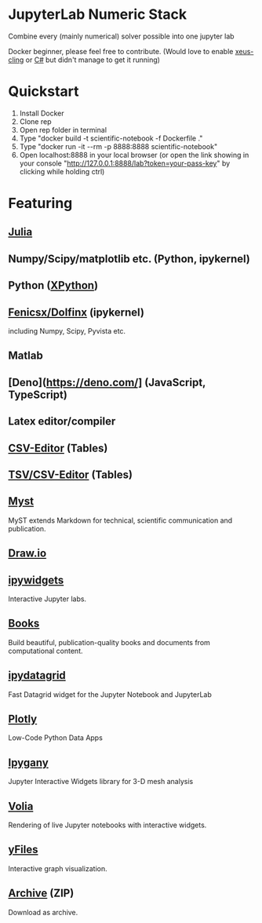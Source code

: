 # JupyterLab Numeric Stack
Combine every (mainly numerical) solver possible into one jupyter lab

Docker beginner, please feel free to contribute. (Would love to enable [xeus-cling](https://github.com/jupyter-xeus/xeus-cling)  or [C#](https://docs.servicestack.net/jupyter-notebooks-csharp#generate-c-jupyter-notebooks) but didn't manage to get it running)

# Quickstart

1. Install Docker
2. Clone rep
3. Open rep folder in terminal
4. Type "docker build -t scientific-notebook -f Dockerfile ."
5. Type "docker run -it --rm -p 8888:8888 scientific-notebook"
6. Open localhost:8888 in your local browser (or open the link showing in your console "http://127.0.0.1:8888/lab?token=your-pass-key" by clicking while holding ctrl)

# Featuring

## [Julia](https://julialang.org/)

## Numpy/Scipy/matplotlib etc. (Python, ipykernel)

## Python ([XPython](https://github.com/jupyter-xeus/xeus-python))

## [Fenicsx/Dolfinx](https://fenicsproject.org/) (ipykernel)
including Numpy, Scipy, Pyvista etc.

## Matlab

## [Deno](https://deno.com/] (JavaScript, TypeScript)

## Latex editor/compiler

## [CSV-Editor](https://jupyterlab-contrib.github.io/jupyterlab-spreadsheet-editor.html) (Tables)

## [TSV/CSV-Editor](https://github.com/jupytercalpoly/jupyterlab-tabular-data-editor) (Tables)

## [Myst](https://mystmd.org/)
MyST extends Markdown for technical, scientific communication and publication.

## [Draw.io](https://github.com/QuantStack/jupyterlab-drawio)

## [ipywidgets](https://github.com/jupyter-widgets/ipywidgets/)
Interactive Jupyter labs.

## [Books](https://jupyterbook.org/)
Build beautiful, publication-quality books and documents from computational content.

## [ipydatagrid](https://github.com/bloomberg/ipydatagrid)
Fast Datagrid widget for the Jupyter Notebook and JupyterLab

## [Plotly](https://plotly.com/)
Low-Code Python Data Apps

## [Ipygany](https://github.com/jupyter-widgets-contrib/ipygany)
Jupyter Interactive Widgets library for 3-D mesh analysis

## [Volia](https://github.com/voila-dashboards/voila)
Rendering of live Jupyter notebooks with interactive widgets.

## [yFiles](https://www.yworks.com/products/yfiles)
Interactive graph visualization.

## [Archive](https://github.com/jupyterlab-contrib/jupyter-archive) (ZIP)
Download as archive.



